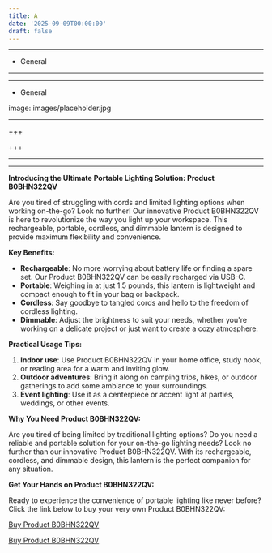 ```yaml
---
title: A
date: '2025-09-09T00:00:00'
draft: false
---
```


---




- General
---

---

- General

image: images/placeholder.jpg

---

+++






+++





---



---
**Introducing the Ultimate Portable Lighting Solution: Product B0BHN322QV**

Are you tired of struggling with cords and limited lighting options when working on-the-go? Look no further! Our innovative Product B0BHN322QV is here to revolutionize the way you light up your workspace. This rechargeable, portable, cordless, and dimmable lantern is designed to provide maximum flexibility and convenience.

**Key Benefits:**

* **Rechargeable**: No more worrying about battery life or finding a spare set. Our Product B0BHN322QV can be easily recharged via USB-C.
* **Portable**: Weighing in at just 1.5 pounds, this lantern is lightweight and compact enough to fit in your bag or backpack.
* **Cordless**: Say goodbye to tangled cords and hello to the freedom of cordless lighting.
* **Dimmable**: Adjust the brightness to suit your needs, whether you're working on a delicate project or just want to create a cozy atmosphere.

**Practical Usage Tips:**

1. **Indoor use**: Use Product B0BHN322QV in your home office, study nook, or reading area for a warm and inviting glow.
2. **Outdoor adventures**: Bring it along on camping trips, hikes, or outdoor gatherings to add some ambiance to your surroundings.
3. **Event lighting**: Use it as a centerpiece or accent light at parties, weddings, or other events.

**Why You Need Product B0BHN322QV:**

Are you tired of being limited by traditional lighting options? Do you need a reliable and portable solution for your on-the-go lighting needs? Look no further than our innovative Product B0BHN322QV. With its rechargeable, cordless, and dimmable design, this lantern is the perfect companion for any situation.

**Get Your Hands on Product B0BHN322QV:**

Ready to experience the convenience of portable lighting like never before? Click the link below to buy your very own Product B0BHN322QV:

[Buy Product B0BHN322QV](https://www.amazon.com/Rechargeable-Portable-Cordless-Dimmable-Detachable/dp/B0BHN322QV/)

[Buy Product B0BHN322QV](https://www.amazon.com/Rechargeable-Portable-Cordless-Dimmable-Detachable/dp/B0BHN322QV/)